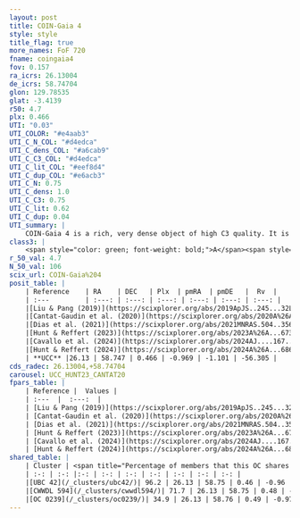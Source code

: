 ```yaml
---
layout: post
title: COIN-Gaia 4
style: style
title_flag: true
more_names: FoF 720
fname: coingaia4
fov: 0.157
ra_icrs: 26.13004
de_icrs: 58.74704
glon: 129.78535
glat: -3.4139
r50: 4.7
plx: 0.466
UTI: "0.03"
UTI_COLOR: "#e4aab3"
UTI_C_N_COL: "#d4edca"
UTI_C_dens_COL: "#a6cab9"
UTI_C_C3_COL: "#d4edca"
UTI_C_lit_COL: "#eef8d4"
UTI_C_dup_COL: "#e6acb3"
UTI_C_N: 0.75
UTI_C_dens: 1.0
UTI_C_C3: 0.75
UTI_C_lit: 0.62
UTI_C_dup: 0.04
UTI_summary: |
    COIN-Gaia 4 is a rich, very dense object of high C3 quality. It is moderately studied in the literature.<br><br><span style="color: #99180f; font-weight: bold;">Warning: </span>This is very likely a duplicate object, which shares a large percentage of members with at least one previously reported entry.
class3: |
    <span style="color: green; font-weight: bold;">A</span><span style="color: #FFC300; font-weight: bold;">B</span>
r_50_val: 4.7
N_50_val: 106
scix_url: COIN-Gaia%204
posit_table: |
    | Reference    | RA    | DEC   | Plx  | pmRA  | pmDE   |  Rv  |
    | :---         | :---: | :---: | :---: | :---: | :---: | :---: |
    |[Liu & Pang (2019)](https://scixplorer.org/abs/2019ApJS..245...32L) | 26.241 | 58.716 | 0.45 | -0.946 | -1.051 | -- |
    |[Cantat-Gaudin et al. (2020)](https://scixplorer.org/abs/2020A%26A...640A...1C) | 26.129 | 58.756 | 0.45 | -0.948 | -1.0 | -- |
    |[Dias et al. (2021)](https://scixplorer.org/abs/2021MNRAS.504..356D) | 26.108 | 58.738 | 0.458 | -0.948 | -1.028 | -- |
    |[Hunt & Reffert (2023)](https://scixplorer.org/abs/2023A%26A...673A.114H) | 26.147 | 58.751 | 0.455 | -0.951 | -1.115 | -31.507 |
    |[Cavallo et al. (2024)](https://scixplorer.org/abs/2024AJ....167...12C) | 26.111 | 58.744 | 0.463 | -- | -- | -- |
    |[Hunt & Reffert (2024)](https://scixplorer.org/abs/2024A%26A...686A..42H) | 26.147 | 58.751 | 0.455 | -0.951 | -1.115 | -31.507 |
    | **UCC** |26.13 | 58.747 | 0.466 | -0.969 | -1.101 | -56.305 | 
cds_radec: 26.13004,+58.74704
carousel: UCC_HUNT23_CANTAT20
fpars_table: |
    | Reference |  Values |
    | :---  |  :---:  |
    | [Liu & Pang (2019)](https://scixplorer.org/abs/2019ApJS..245...32L) | `Age=0.355, Z=0.25` |
    | [Cantat-Gaudin et al. (2020)](https://scixplorer.org/abs/2020A%26A...640A...1C) | `AVNN=1.65, DMNN=11.72, AgeNN=7.73` |
    | [Dias et al. (2021)](https://scixplorer.org/abs/2021MNRAS.504..356D) | `Av=1.767, Dist=1853, logage=8.238, [Fe/H]=-0.104` |
    | [Hunt & Reffert (2023)](https://scixplorer.org/abs/2023A%26A...673A.114H) | `AV50=1.518, diffAV50=1.89, MOD50=11.447, logAge50=8.275` |
    | [Cavallo et al. (2024)](https://scixplorer.org/abs/2024AJ....167...12C) | `AV50=1.87, dMod50=11.95, logAge50=7.92, [Fe/H]50=0.57` |
    | [Hunt & Reffert (2024)](https://scixplorer.org/abs/2024A%26A...686A..42H) | `MassJ=718.576` |
shared_table: |
    | Cluster | <span title="Percentage of members that this OC shares with the ones listed">%</span>   | RA   | DEC   | Plx   | pmRA  | pmDE  | Rv | UTI |
    | :-: | :-: |:-: | :-: | :-: | :-: | :-: | :-: | :-: |
    |[UBC 42](/_clusters/ubc42/)| 96.2 | 26.13 | 58.75 | 0.46 | -0.96 | -1.1 | -56.31 |0.5 |
    |[CWWDL 594](/_clusters/cwwdl594/)| 71.7 | 26.13 | 58.75 | 0.48 | -0.97 | -1.1 | -33.43 |0.02 |
    |[OC 0239](/_clusters/oc0239/)| 34.9 | 26.13 | 58.76 | 0.49 | -0.97 | -1.1 | -33.43 |0.0 |
---
```


